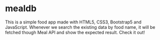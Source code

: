 # mealdb
This is a simple food app made with HTML5, CSS3, Bootstrap5 and JavaScript. Whenever we search the existing data by food name, it will be fetched though Meal API and show the expected result. Check it out!
